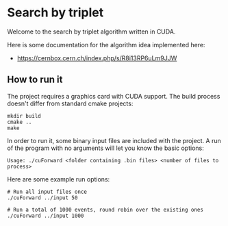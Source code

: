 Search by triplet
=================

Welcome to the search by triplet algorithm written in CUDA.

Here is some documentation for the algorithm idea implemented here:

* https://cernbox.cern.ch/index.php/s/R8i13RP6uLm9JJW

How to run it
-------------

The project requires a graphics card with CUDA support. The build process doesn't differ from standard cmake projects:

    mkdir build
    cmake ..
    make

In order to run it, some binary input files are included with the project. A run of the program with no arguments will let you know the basic options:

    Usage: ./cuForward <folder containing .bin files> <number of files to process>

Here are some example run options:

    # Run all input files once
    ./cuForward ../input 50

    # Run a total of 1000 events, round robin over the existing ones
    ./cuForward ../input 1000
